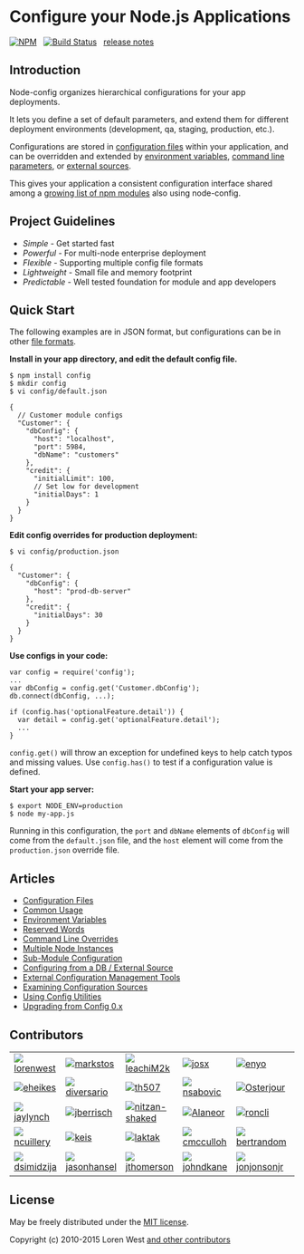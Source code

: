 Configure your Node.js Applications
===================================

[![NPM](https://nodei.co/npm/config.svg?downloads=true&downloadRank=true)](https://nodei.co/npm/config/)&nbsp;&nbsp;
[![Build Status](https://secure.travis-ci.org/lorenwest/node-config.svg?branch=master)](https://travis-ci.org/lorenwest/node-config)&nbsp;&nbsp;
[release notes](https://github.com/lorenwest/node-config/blob/master/History.md)

Introduction
------------

Node-config organizes hierarchical configurations for your app deployments.

It lets you define a set of default parameters,
and extend them for different deployment environments (development, qa,
staging, production, etc.).

Configurations are stored in [configuration files](https://github.com/lorenwest/node-config/wiki/Configuration-Files) within your application, and can be overridden and extended by [environment variables](https://github.com/lorenwest/node-config/wiki/Environment-Variables),
 [command line parameters](https://github.com/lorenwest/node-config/wiki/Command-Line-Overrides), or [external sources](https://github.com/lorenwest/node-config/wiki/Configuring-from-an-External-Source).

This gives your application a consistent configuration interface shared among a
[growing list of npm modules](https://www.npmjs.org/browse/depended/config) also using node-config.

Project Guidelines
------------------

* *Simple* - Get started fast
* *Powerful* - For multi-node enterprise deployment
* *Flexible* - Supporting multiple config file formats
* *Lightweight* - Small file and memory footprint
* *Predictable* - Well tested foundation for module and app developers

Quick Start
---------------
The following examples are in JSON format, but configurations can be in other [file formats](https://github.com/lorenwest/node-config/wiki/Configuration-Files#file-formats).

**Install in your app directory, and edit the default config file.**

    $ npm install config
    $ mkdir config
    $ vi config/default.json

    {
      // Customer module configs
      "Customer": {
        "dbConfig": {
          "host": "localhost",
          "port": 5984,
          "dbName": "customers"
        },
        "credit": {
          "initialLimit": 100,
          // Set low for development
          "initialDays": 1
        }
      }
    }

**Edit config overrides for production deployment:**

    $ vi config/production.json

    {
      "Customer": {
        "dbConfig": {
          "host": "prod-db-server"
        },
        "credit": {
          "initialDays": 30
        }
      }
    }

**Use configs in your code:**

    var config = require('config');
    ...
    var dbConfig = config.get('Customer.dbConfig');
    db.connect(dbConfig, ...);

    if (config.has('optionalFeature.detail')) {
      var detail = config.get('optionalFeature.detail');
      ...
    }

`config.get()` will throw an exception for undefined keys to help catch typos and missing values.
Use `config.has()` to test if a configuration value is defined.

**Start your app server:**

    $ export NODE_ENV=production
    $ node my-app.js

Running in this configuration, the `port` and `dbName` elements of `dbConfig`
will come from the `default.json` file, and the `host` element will
come from the `production.json` override file.

Articles
--------

* [Configuration Files](https://github.com/lorenwest/node-config/wiki/Configuration-Files)
* [Common Usage](https://github.com/lorenwest/node-config/wiki/Common-Usage)
* [Environment Variables](https://github.com/lorenwest/node-config/wiki/Environment-Variables)
* [Reserved Words](https://github.com/lorenwest/node-config/wiki/Reserved-Words)
* [Command Line Overrides](https://github.com/lorenwest/node-config/wiki/Command-Line-Overrides)
* [Multiple Node Instances](https://github.com/lorenwest/node-config/wiki/Multiple-Node-Instances)
* [Sub-Module Configuration](https://github.com/lorenwest/node-config/wiki/Sub-Module-Configuration)
* [Configuring from a DB / External Source](https://github.com/lorenwest/node-config/wiki/Configuring-from-an-External-Source)
* [External Configuration Management Tools](https://github.com/lorenwest/node-config/wiki/External-Configuration-Management-Tools)
* [Examining Configuration Sources](https://github.com/lorenwest/node-config/wiki/Examining-Configuration-Sources)
* [Using Config Utilities](https://github.com/lorenwest/node-config/wiki/Using-Config-Utilities)
* [Upgrading from Config 0.x](https://github.com/lorenwest/node-config/wiki/Upgrading-From-Config-0.x)

Contributors
------------
<table id="contributors"><tr><td><img src=https://avatars.githubusercontent.com/u/373538?v=3><a href="https://github.com/lorenwest">lorenwest</a></td><td><img src=https://avatars.githubusercontent.com/u/25829?v=3><a href="https://github.com/markstos">markstos</a></td><td><img src=https://avatars.githubusercontent.com/u/66902?v=3><a href="https://github.com/leachiM2k">leachiM2k</a></td><td><img src=https://avatars.githubusercontent.com/u/791137?v=3><a href="https://github.com/josx">josx</a></td><td><img src=https://avatars.githubusercontent.com/u/133277?v=3><a href="https://github.com/enyo">enyo</a></td><td><img src=https://avatars.githubusercontent.com/u/1077378?v=3><a href="https://github.com/arthanzel">arthanzel</a></td></tr><tr><td><img src=https://avatars.githubusercontent.com/u/1656140?v=3><a href="https://github.com/eheikes">eheikes</a></td><td><img src=https://avatars.githubusercontent.com/u/355800?v=3><a href="https://github.com/diversario">diversario</a></td><td><img src=https://avatars.githubusercontent.com/u/138707?v=3><a href="https://github.com/th507">th507</a></td><td><img src=https://avatars.githubusercontent.com/u/842998?v=3><a href="https://github.com/nsabovic">nsabovic</a></td><td><img src=https://avatars.githubusercontent.com/u/506460?v=3><a href="https://github.com/Osterjour">Osterjour</a></td><td><img src=https://avatars.githubusercontent.com/u/175627?v=3><a href="https://github.com/axelhzf">axelhzf</a></td></tr><tr><td><img src=https://avatars.githubusercontent.com/u/1246875?v=3><a href="https://github.com/jaylynch">jaylynch</a></td><td><img src=https://avatars.githubusercontent.com/u/145742?v=3><a href="https://github.com/jberrisch">jberrisch</a></td><td><img src=https://avatars.githubusercontent.com/u/1918551?v=3><a href="https://github.com/nitzan-shaked">nitzan-shaked</a></td><td><img src=https://avatars.githubusercontent.com/u/3058150?v=3><a href="https://github.com/Alaneor">Alaneor</a></td><td><img src=https://avatars.githubusercontent.com/u/498929?v=3><a href="https://github.com/roncli">roncli</a></td><td><img src=https://avatars.githubusercontent.com/u/1355559?v=3><a href="https://github.com/superoven">superoven</a></td></tr><tr><td><img src=https://avatars.githubusercontent.com/u/4425455?v=3><a href="https://github.com/ncuillery">ncuillery</a></td><td><img src=https://avatars.githubusercontent.com/u/125062?v=3><a href="https://github.com/keis">keis</a></td><td><img src=https://avatars.githubusercontent.com/u/959858?v=3><a href="https://github.com/laktak">laktak</a></td><td><img src=https://avatars.githubusercontent.com/u/157303?v=3><a href="https://github.com/cmcculloh">cmcculloh</a></td><td><img src=https://avatars.githubusercontent.com/u/57770?v=3><a href="https://github.com/bertrandom">bertrandom</a></td><td><img src=https://avatars.githubusercontent.com/u/28898?v=3><a href="https://github.com/DMajrekar">DMajrekar</a></td></tr><tr><td><img src=https://avatars.githubusercontent.com/u/5358976?v=3><a href="https://github.com/dsimidzija">dsimidzija</a></td><td><img src=https://avatars.githubusercontent.com/u/535667?v=3><a href="https://github.com/jasonhansel">jasonhansel</a></td><td><img src=https://avatars.githubusercontent.com/u/171934?v=3><a href="https://github.com/jthomerson">jthomerson</a></td><td><img src=https://avatars.githubusercontent.com/u/280710?v=3><a href="https://github.com/johndkane">johndkane</a></td><td><img src=https://avatars.githubusercontent.com/u/2533984?v=3><a href="https://github.com/jonjonsonjr">jonjonsonjr</a></td><td><img src=https://avatars.githubusercontent.com/u/157474?v=3><a href="https://github.com/k-j-kleist">k-j-kleist</a></td></tr></table>

License
-------

May be freely distributed under the [MIT license](https://raw.githubusercontent.com/lorenwest/node-config/master/LICENSE).

Copyright (c) 2010-2015 Loren West 
[and other contributors](https://github.com/lorenwest/node-config/graphs/contributors)

